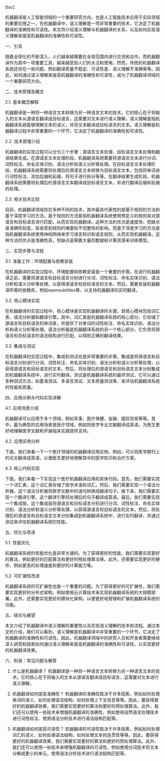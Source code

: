 
[toc]                    
                
                
机器翻译是人工智能领域的一个重要研究方向，也是人工智能技术应用于实际领域的重要应用之一。在机器翻译中，语义理解是一项非常重要的技术，它决定了机器翻译的准确性和可读性。本文将介绍语义理解与机器翻译的关系，以及如何实现语义理解来提高机器翻译的准确性和可读性。

一、引言

随着全球化的不断深入，人们越来越需要在全球范围内进行交流和合作。而机器翻译作为其中一项重要工具，越来越受到人们的关注和使用。然而，传统的机器翻译系统还存在一些问题，例如翻译质量不稳定、可读性差、语义理解不准确等等。因此，如何通过语义理解来提高机器翻译的准确性和可读性，成为了机器翻译领域的一个重要研究方向。

二、技术原理及概念

2.1. 基本概念解释

机器翻译是一种将一种语言文本转换为另一种语言文本的技术。它的核心在于将输入的文本从源语言翻译成目标语言，这需要对文本进行语义理解。语义理解是指机器翻译系统能够理解文本的语义，并将文本翻译成目标语言的文本。语义理解是机器翻译过程中非常重要的一个环节，它决定了机器翻译的准确性和可读性。

2.2. 技术原理介绍

机器翻译的实现过程可以分为三个步骤：源语言文本处理、目标语言文本处理和翻译结果生成。在源语言文本处理阶段，机器翻译系统需要将源语言文本进行分词、词性标注、命名实体识别、语法分析和语义分析等处理。在目标语言文本处理阶段，机器翻译系统需要将处理后的源语言文本转换为目标语言文本，包括将单词进行词性标注、添加后缀和前缀、将句子进行拆分等等。在翻译结果生成阶段，机器翻译系统需要将处理后的源语言文本翻译成目标语言文本，并进行翻译后缀和前缀的处理。

2.3. 相关技术比较

目前，机器翻译领域存在多种不同的技术，其中最具代表性的是基于规则的方法和基于深度学习的方法。基于规则的方法是指机器翻译系统使用预定义的规则来对源语言和目标语言进行匹配，从而实现机器翻译。这种方法的优点是速度快，但缺点是准确性较低，容易受到规则的堵塞和不完整性的影响。而基于深度学习的方法是指机器翻译系统使用神经网络来学习语言知识和语言规则，从而实现机器翻译。这种方法的优点是准确性高，但缺点是需要大量的数据和计算资源来训练模型。

三、实现步骤与流程

3.1. 准备工作：环境配置与依赖安装

在机器翻译的实现过程中，环境配置和依赖安装是一个重要的步骤。在进行机器翻译之前，需要将源语言和目标语言分别进行分词、词性标注、命名实体识别、语法分析和语义分析等处理，以获得源语言和目标语言的文本。然后，需要安装机器翻译所需的依赖库，例如opensubtitles等，以支持机器翻译的实时翻译。

3.2. 核心模块实现

在机器翻译的实现过程中，核心模块是实现机器翻译的关键。其核心模块包括词汇表、语法分析器和翻译引擎。其中，词汇表是机器翻译系统的核心部分，它存储了源语言和目标语言的单词表，并提供了对单词的词性标注、命名实体识别、语法分析和语义分析等处理。语法分析器是机器翻译系统的另一个核心部分，它负责将源语言和目标语言的语法结构进行匹配，以得到正确的翻译结果。

3.3. 集成与测试

在机器翻译的实现过程中，集成和测试也是非常重要的步骤。集成是将源语言和目标语言分别进行分词、词性标注、命名实体识别、语法分析和语义分析等处理，以获得源语言和目标语言的文本。然后，将处理后的源语言和目标语言文本分别集成到机器翻译系统中，进行实时翻译。测试是机器翻译系统的最终测试，它可以通过多种测试方法，如基准测试、多语言测试、文本质量测试等，来评估机器翻译系统的性能和质量。

四、应用示例与代码实现讲解

4.1. 应用场景介绍

机器翻译可以应用于多个领域，例如军事、医疗保健、金融、国际贸易等等。其中，最为典型的应用场景是医疗领域，例如将医学专业文献翻译成英语，为医生更好地理解医学文献和开展临床实践提供支持。

4.2. 应用实例分析

下面，我们来看一下一个医疗领域的机器翻译应用实例。例如，可以将医学期刊上的论文翻译成英语，以便医生更好地理解其中的医学知识和治疗方案。

4.3. 核心代码实现

下面，我们来看一下实现这个医疗机器翻译应用的具体代码。首先，我们需要实现一个词汇表，这个词汇表存储了医学术语和词汇。然后，我们需要实现一个语法分析器，这个语法分析器将医学文献中的语句转换成翻译句子。接下来，我们需要实现一个翻译引擎，这个翻译引擎将处理后的句子翻译成英语。最后，我们需要实现一个集成层，这个集成层将源语言和目标语言分别进行分词、词性标注、命名实体识别、语法分析和语义分析等处理，以获得源语言和目标语言的文本。然后，将处理后的源语言和目标语言文本分别集成到机器翻译系统中，进行实时翻译，并通过测试来评估机器翻译系统的性能。

五、优化与改进

5.1. 性能优化

机器翻译系统的性能优化是非常关键的。为了获得更好的性能，我们需要实现更好的算法，例如更好的匹配算法和更好的预处理算法等。此外，还需要实现更好的硬件，例如更高的处理速度和更好的计算能力等。

5.2. 可扩展性改进

机器翻译系统的可扩展性也是一个重要的问题。为了获得更好的可扩展性，我们需要实现更好的分布式架构，例如使用云计算技术来实现机器翻译系统的大规模部署。此外，还需要实现更好的模块化架构，以便更好地管理和扩展机器翻译系统的功能。

五、结论与展望

本文介绍了机器翻译中语义理解的重要性以及实现语义理解的技术和流程。通过本文的介绍，我们可以看到，语义理解是机器翻译中非常重要的一个环节，它决定了机器翻译的准确性和可读性。因此，机器翻译领域中的研究人员和开发者需要继续深入研究和探索如何通过语义理解来提高机器翻译的准确性和可读性，以实现更好的机器翻译效果。

六、附录：常见问题与解答

1. 什么是机器翻译？
机器翻译是一种将一种语言文本转换为另一种语言文本的技术。它的核心在于将输入的文本从源语言翻译成目标语言，这需要对文本进行语义理解。

2. 机器翻译如何提高准确性？
机器翻译的准确性取决于许多因素，例如如何处理单词的语义、如何处理语法结构、如何处理上下文信息等等。因此，要获得更好的机器翻译效果，我们需要实现更好的算法和更好的预处理算法。此外，我们还可以使用一些技术来增强机器翻译的准确性，例如使用自然语言处理技术进行词性标注、使用语法分析技术进行语法结构匹配等。

3. 机器翻译如何提高可读性？
机器翻译的可读性取决于许多因素，例如如何处理词汇的语义、如何处理语法结构、如何处理文本的连贯性等等。因此，要获得更好的机器翻译效果，我们需要实现更好的算法和更好的预处理算法。此外，我们还可以使用一些技术来增强机器翻译的可读性，例如使用分词技术将文本分解成更小的单元，使用语法分析技术进行语法结构匹配等。

